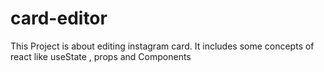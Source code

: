 # card-editor
This Project is about editing instagram card.
It includes some concepts of react like useState , props and Components
